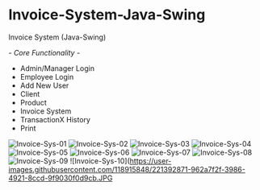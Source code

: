 # Invoice-System-Java-Swing

Invoice System (Java-Swing)

*- Core Functionality -*

- Admin/Manager Login
- Employee Login
- Add New User
- Client
- Product
- Invoice System
- TransactionX History
- Print

![Invoice-Sys-01](https://user-images.githubusercontent.com/118915848/221392836-40b772a5-7a8f-47f2-8e1f-68164be97041.JPG)
![Invoice-Sys-02](https://user-images.githubusercontent.com/118915848/221392852-878b020e-d548-40e1-b81b-628b3d80be47.JPG)
![Invoice-Sys-03](https://user-images.githubusercontent.com/118915848/221392854-985ef400-a637-48e5-8e63-8117abd8d548.JPG)
![Invoice-Sys-04](https://user-images.githubusercontent.com/118915848/221392862-41893f95-d347-47ad-91e7-d09417ff0042.JPG)
![Invoice-Sys-05](https://user-images.githubusercontent.com/118915848/221392864-78dc38c8-4e1a-40a8-ab14-ab62a3fd4cca.JPG)
![Invoice-Sys-06](https://user-images.githubusercontent.com/118915848/221392865-9f7648f5-ecb2-43ff-bd31-cef74a01d173.JPG)
![Invoice-Sys-07](https://user-images.githubusercontent.com/118915848/221392866-24786568-d3f8-41b7-940e-8b80a8a2007c.JPG)
![Invoice-Sys-08](https://user-images.githubusercontent.com/118915848/221392867-8f8fb754-b59f-4f81-9a7c-a585e7c55813.JPG)
![Invoice-Sys-09](https://user-images.githubusercontent.com/118915848/221392868-923c5ede-ea68-49a7-8a49-c567af1711c7.JPG)
![Invoice-Sys-10](https://user-images.githubusercontent.com/118915848/221392871-962a7f2f-3986-4921-8ccd-9f9030f0d9cb.JPG



